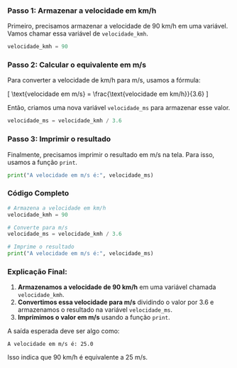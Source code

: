 ### Passo 1: Armazenar a velocidade em km/h
Primeiro, precisamos armazenar a velocidade de 90 km/h em uma variável. Vamos chamar essa variável de `velocidade_kmh`.

```python
velocidade_kmh = 90
```

### Passo 2: Calcular o equivalente em m/s
Para converter a velocidade de km/h para m/s, usamos a fórmula:

\[ \text{velocidade em m/s} = \frac{\text{velocidade em km/h}}{3.6} \]

Então, criamos uma nova variável `velocidade_ms` para armazenar esse valor.

```python
velocidade_ms = velocidade_kmh / 3.6
```

### Passo 3: Imprimir o resultado
Finalmente, precisamos imprimir o resultado em m/s na tela. Para isso, usamos a função `print`.

```python
print("A velocidade em m/s é:", velocidade_ms)
```

### Código Completo

```python
# Armazena a velocidade em km/h
velocidade_kmh = 90

# Converte para m/s
velocidade_ms = velocidade_kmh / 3.6

# Imprime o resultado
print("A velocidade em m/s é:", velocidade_ms)
```

### Explicação Final:
1. **Armazenamos a velocidade de 90 km/h** em uma variável chamada `velocidade_kmh`.
2. **Convertimos essa velocidade para m/s** dividindo o valor por 3.6 e armazenamos o resultado na variável `velocidade_ms`.
3. **Imprimimos o valor em m/s** usando a função `print`.

A saída esperada deve ser algo como:

```
A velocidade em m/s é: 25.0
```

Isso indica que 90 km/h é equivalente a 25 m/s.